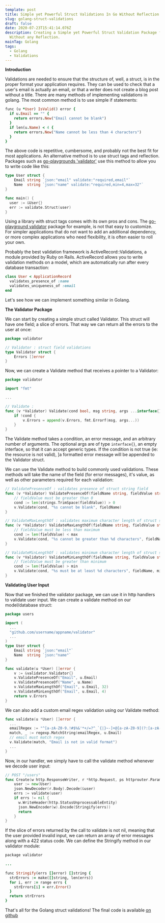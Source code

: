 ```yaml
---
template: post
title: Simple yet Powerful Struct Validations In Go Without Reflection!
slug: golang-struct-validations
draft: false
date: 2020-07-23T15:41:14.076Z
description: Creating a Simple yet Powerful Struct Validation Package for Golang
  Without any Reflection.
mainTag: Golang
tags:
  - Golang
  - Validations
---
```

**Introduction**

Validations are needed to ensure that the structure of, well, a struct, is in the proper format your application requires. They can be used to check that a user's email is actually an email, or that a writer does not create a blog post without a title. There are many methods of implementing validations in golang. The most common method is to use simple if statements:

```ruby
func (u *User) IsValid() error {
  if u.Email == "" {
    return errors.New("Email cannot be blank")
  }
  if len(u.Name) < 4 {
    return errors.New("Name cannot be less than 4 characters")
  }
}
```

The above code is repetitive, cumbersome, and probably not the best fit for most applications. An alternative method is to use struct tags and reflection. Packages such as [go-playgrounds 'validator'](https://github.com/go-playground/validator) use this method to allow you to write code like this:

```go
type User struct {
    Email string `json:"email" validate:"required,email"`
    Name  string `json:"name" validate:"required,min=4,max=32"`
}

func main() {
  user := &User{}
  err := validate.Struct(user)
}
```

Using a library with struct tags comes with its own pros and cons. The [go-playground validator](https://github.com/go-playground/validator) package for example, is not that easy to customize. For simpler applications that do not want to add an additional dependency, or more complex applications who need flexibility, it is often easier to roll your own.

Probably the best validation framework is ActiveRecord::Validations, a module provided by Ruby on Rails. ActiveRecord allows you to write validation methods on a model, which are automatically run after every database transaction:

```ruby
class User < ApplicationRecord
  validates_presence_of :name
  validates_uniqueness_of :email
end
```

Let's see how we can implement something similar in Golang.

**The Validator Package**

We can start by creating a simple struct called Validator. This struct will have one field; a slice of errors. That way we can return all the errors to the user at once:

```go
package validator

// Validator : struct field validations
type Validator struct {
	Errors []error
}
```

Now, we can create a Validate method that receives a pointer to a Validator:

```go
package validator

import "fmt"

...

// Validate :
func (v *Validator) Validate(cond bool, msg string, args ...interface{}) {
	if !cond {
		v.Errors = append(v.Errors, fmt.Errorf(msg, args...))
	}
}
```

The Validate method takes a condition, an error message, and an arbitrary number of arguments. The optional args are of type `interface{}`, an empty interface, so that it can accept generic types. If the condition is not true (ie: the resource is not valid), ]a formatted error message will be appended to the Validator struct.

We can use the Validate method to build commonly used validations. These methods will take the name of the field (for error messages), it's value, as well as other parameters required for each validation:

```go
// ValidatePresenceOf : validates presence of struct string field
func (v *Validator) ValidatePresenceOf(fieldName string, fieldValue string) {
    // fieldValue must be greater than 0
	cond := len(strings.TrimSpace(fieldValue)) > 0
	v.Validate(cond, "%s cannot be blank", fieldName)
}

// ValidateMaxLengthOf : validates maximum character length of struct string field
func (v *Validator) ValidateMaxLengthOf(fieldName string, fieldValue string, max int) {
	// fieldValue must be less than maximum
    cond := len(fieldValue) < max
	v.Validate(cond, "%s cannot be greater than %d characters", fieldName, max)
}

// ValidateMinLengthOf : validates minimum character length of struct string field
func (v *Validator) ValidateMinLengthOf(fieldName string, fieldValue string, min int) {
	// fieldValue must be greater than minimum
    cond := len(fieldValue) > min
	v.Validate(cond, "%s must be at least %d characters", fieldName, min)
}
```

**Validating User Input**

Now that we finished the validator package, we can use it in http handlers to validate user input. We can create a validate method on our model/database struct:

```go
package users

import (
  ...
  "github.com/username/appname/validator"
  ...
)
type User struct {
    Email string `json:"email"`
    Name  string `json:"name"`
}

func validate(u *User) []error {
	v := &validator.Validator{}
	v.ValidatePresenceOf("Email", u.Email)
    v.ValidatePresenceOf("Name", u.Name)
    v.ValidateMaxLengthOf("Email", u.Email, 32)
    v.ValidateMinLengthOf("Email", u.Email, 4)
	return v.Errors
}
```

We can also add a custom email regex validation using our Validate method:

```go
func validate(u *User) []error {
  ...
  emailRegex := "^[a-zA-Z0-9.!#$%&'*+/=?^_`{|}~-]+@[a-zA-Z0-9](?:[a-zA-Z0-9-]{0,61}[a-zA-Z0-9])?(?:\\.[a-zA-Z0-9](?:[a-zA-Z0-9-]{0,61}[a-zA-Z0-9])?)*$"
  match, _ := regexp.MatchString(emailRegex, u.Email)
  // email must match regex
  v.Validate(match, "Email is not in valid format")
  ...
}
```

Now, in our handler, we simply have to call the validate method whenever we decode user input:

```go
// POST "/users"
func Create(w http.ResponseWriter, r *http.Request, ps httprouter.Params) {
  	user := new(User)
    json.NewDecoder(r.Body).Decode(&user)
    errs := validate(user)
    if errs != nil {
      w.WriteHeader(http.StatusUnprocessableEntity)
      json.NewEncoder(w).Encode(Stringify(errs))
      return
    }
}
```

If the slice of errors returned by the call to validate is not nil, meaning that the user provided invalid input, we can return an array of error messages along with a 422 status code. We can define the Stringify method in our validator module:

```ruby
package validator

...
  
func Stringify(errs []error) []string {
  strErrors := make([]string, len(errs))
  for i, err := range errs {
    strErrors[i] = err.Error()
  }
  return strErrors
}
```

That's all for the Golang struct validations! The final code is available [on github](https://gist.github.com/ibraheemdev/0f583cebf34f06c882085282d3aabf6b)